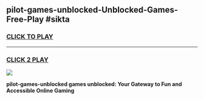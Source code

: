 
## pilot-games-unblocked-Unblocked-Games-Free-Play #sikta
<h3>
<a href="https://us.freeplayer.one?title=pilot-games-unblocked&ref=9M">CLICK TO PLAY</a></h3>
<hr>

<h3>
<a href="https://us.freeplayer.one?title=pilot-games-unblocked&ref=9M">CLICK 2 PLAY</a>
  
</h3>

<a href="https://us.freeplayer.one?title=pilot-games-unblocked&ref=9M"><img src="https://clearcache.store/games.png"></a>


**pilot-games-unblocked games unblocked: Your Gateway to Fun and Accessible Online Gaming**
